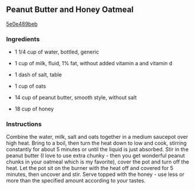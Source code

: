 ## Peanut Butter and Honey Oatmeal

[5e0e489beb](http://www.food.com/recipe/peanut-butter-and-honey-oatmeal-449993)

### Ingredients

 - 1 1/4 cup of water, bottled, generic

 - 1 cup of milk, fluid, 1% fat, without added vitamin a and vitamin d

 - 1 dash of salt, table

 - 1 cup of oats

 - 14 cup of peanut butter, smooth style, without salt

 - 18 cup of honey

### Instructions

Combine the water, milk, salt and oats together in a medium saucepot over high heat. Bring to a boil, then turn the heat down to low and cook, stirring constantly for about 5 minutes or until the liquid is just absorbed. Stir in the peanut butter (I love to use extra chunky - then you get wonderful peanut chunks in your oatmeal which is my favorite), cover the pot and turn off the heat. Let the pot sit on the burner with the heat off and covered for 5 minutes, then uncover and stir. Serve topped with the honey - use less or more than the specified amount according to your tastes.